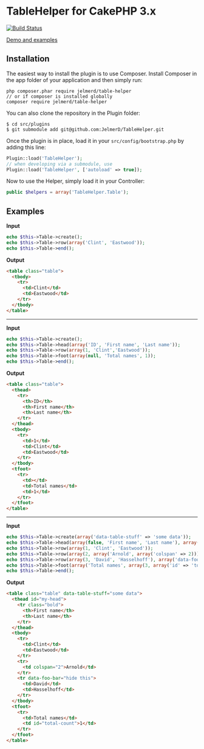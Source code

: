 TableHelper for CakePHP 3.x
===========

[![Build Status](https://travis-ci.org/JelmerD/TableHelper.svg?branch=master)](https://travis-ci.org/JelmerD/TableHelper)

[Demo and examples](http://sandbox.jelmerdroge.nl/plugins/table-helper)

Installation
------------

The easiest way to install the plugin is to use Composer.
Install Composer in the app folder of your application and then simply run:

```
php composer.phar require jelmerd/table-helper
// or if composer is installed globally
composer require jelmerd/table-helper
```

You can also clone the repository in the Plugin folder:

```
$ cd src/plugins
$ git submodule add git@github.com:JelmerD/TableHelper.git
```

Once the plugin is in place, load it in your `src/config/bootstrap.php` by adding this line:

```php
Plugin::load('TableHelper');
// when developing via a submodule, use
Plugin::load('TableHelper', ['autoload' => true]);
```

Now to use the Helper, simply load it in your Controller:

```php
public $helpers = array('TableHelper.Table');
```

Examples
--------

**Input**

```PHP
echo $this->Table->create();
echo $this->Table->row(array('Clint', 'Eastwood'));
echo $this->Table->end();
```

**Output**

```Html
<table class="table">
  <tbody>
    <tr>
      <td>Clint</td>
      <td>Eastwood</td>
    </tr>
  </tbody>
</table>
```

---

**Input**

```PHP
echo $this->Table->create();
echo $this->Table->head(array('ID', 'First name', 'Last name'));
echo $this->Table->row(array(1, 'Clint','Eastwood'));
echo $this->Table->foot(array(null, 'Total names', 1));
echo $this->Table->end();
```

**Output**

```Html
<table class="table">
  <thead>
    <tr>
      <th>ID</th>
      <th>First name</th>
      <th>Last name</th>
    </tr>
  </thead>
  <tbody>
    <tr>
      <td>1</td>
      <td>Clint</td>
      <td>Eastwood</td>
    </tr>
  </tbody>
  <tfoot>
    <tr>
      <td></td>
      <td>Total names</td>
      <td>1</td>
    </tr>
  </tfoot>
</table>
```

---

**Input**

```PHP
echo $this->Table->create(array('data-table-stuff' => 'some data'));
echo $this->Table->head(array(false, 'First name', 'Last name'), array('class' => 'bold'), array('id' => 'my-head'));
echo $this->Table->row(array(1, 'Clint', 'Eastwood'));
echo $this->Table->row(array(2, array('Arnold', array('colspan' => 2))));
echo $this->Table->row(array(3, 'David', 'Hasselhoff'), array('data-foo-bar' => 'hide this'));
echo $this->Table->foot(array('Total names', array(3, array('id' => 'total-count'))));
echo $this->Table->end();
```

**Output**

```Html
<table class="table" data-table-stuff="some data">
  <thead id="my-head">
    <tr class="bold">
      <th>First name</th>
      <th>Last name</th>
    </tr>
  </thead>
  <tbody>
    <tr>
      <td>Clint</td>
      <td>Eastwood</td>
    </tr>
    <tr>
      <td colspan="2">Arnold</td>
    </tr>
    <tr data-foo-bar="hide this">
      <td>David</td>
      <td>Hasselhoff</td>
    </tr>
  </tbody>
  <tfoot>
    <tr>
      <td>Total names</td>
      <td id="total-count">1</td>
    </tr>
  </tfoot>
</table>
```

